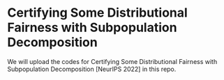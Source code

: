 # Certifying Some Distributional Fairness with Subpopulation Decomposition
We will upload the codes for Certifying Some Distributional Fairness with Subpopulation Decomposition [NeurIPS 2022] in this repo.
